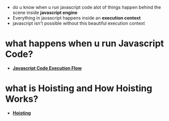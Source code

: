 - do u know when u run javascript code alot of things happen behind the scene inside **javascript engine**
- Everything in javascript happens inside an **execution context**
- javascript isn't possible without this beautiful execution context

# what happens when u run Javascript Code?

- **<a href="/Code_Excecution.md">Javascript Code Execution Flow</a>**

# what is Hoisting and How Hoisting Works?

- **<a href="/Code_Excecution.md">Hoisting</a>**
